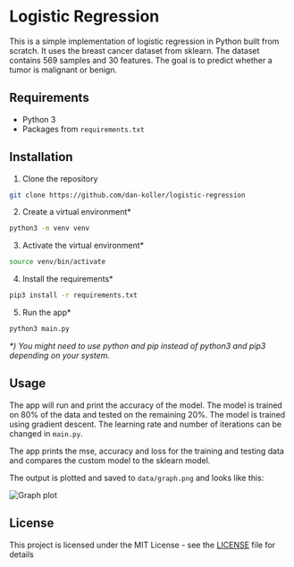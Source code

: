 # Logistic Regression

This is a simple implementation of logistic regression in Python built from scratch. It uses the breast cancer dataset from sklearn. The dataset contains 569 samples and 30 features. The goal is to predict whether a tumor is malignant or benign.

## Requirements

-   Python 3
-   Packages from `requirements.txt`

## Installation

1. Clone the repository

```bash
git clone https://github.com/dan-koller/logistic-regression
```

2. Create a virtual environment\*

```bash
python3 -m venv venv
```

3. Activate the virtual environment\*

```bash
source venv/bin/activate
```

4. Install the requirements\*

```bash
pip3 install -r requirements.txt
```

5. Run the app\*

```bash
python3 main.py
```

_\*) You might need to use python and pip instead of python3 and pip3 depending on your system._

## Usage

The app will run and print the accuracy of the model. The model is trained on 80% of the data and tested on the remaining 20%. The model is trained using gradient descent. The learning rate and number of iterations can be changed in `main.py`.

The app prints the mse, accuracy and loss for the training and testing data and compares the custom model to the sklearn model.

The output is plotted and saved to `data/graph.png` and looks like this:

![Graph plot](./data/graph.jpg "Plot of the data")

## License

This project is licensed under the MIT License - see the [LICENSE](LICENSE) file for details
